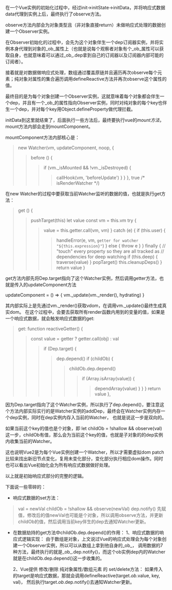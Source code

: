 在一个Vue实例的初始化过程中，经过init->initState->initData，并将响应式数据data代理到实例上后，最终执行了observe方法。

observe方法内部会为对象类型且（非对象直接return）未做响应式处理的数据创建一个Observer实例。

在Observer初始化的过程中，会先为这个对象伴生一个dep订阅器实例，并将实例本身代理到对象的_ob_属性上（也就是说每个观察者对象有个_ob_属性可以获取自身，也就意味着可以通过_ob_.dep拿到自己的订阅器以及订阅器内部可能的订阅者）。

接着就是对数据做响应式处理，数组通过覆盖原链并且遍历再次observe每个元素；纯对象对属性的集合遍历调用defineReactive方法并再次observe这个属性的值。

最终目的是为每个对象创建一个Observer实例，这就意味着每个对象都会伴生一个dep，并且有一个_ob_的属性指向Observer实例，同时对纯对象的每个key也伴生一个dep，并对每个key用Object.defineProperty做代理拦截。

initData到这里就结束了，后面执行一些方法后，最终要执行vue的$mount方法，$mount方法内部会走到mountComponent。

mountComponent方法内部核心是：

>new Watcher(vm, updateComponent, noop, {
>>before () {
>>>if (vm._isMounted && !vm._isDestroyed) {
>>>>callHook(vm, 'beforeUpdate')
>>>}
>>}
>}, true /* isRenderWatcher */)

在new Watcher的过程中要获取当前Watcher监听的数据的值，也就是执行get方法：
>get () {
>>pushTarget(this)
>>let value
>>const vm = this.vm
>>try {
>>>value = this.getter.call(vm, vm)
>>} catch (e) {
>>>if (this.user) {
>>>>handleError(e, vm, `getter for watcher "${this.expression}"`)
>>>} else {
>>>>throw e
>>>}
>>} finally {
>>>// "touch" every property so they are all tracked as
>>>// dependencies for deep watching
>>>if (this.deep) {
>>>>traverse(value)
>>>}
>>>popTarget()
>>>this.cleanupDeps()
>>}
>>return value
>}

get方法内部先将Dep.target指向了这个Watcher实例，然后调用getter方法，也就是传入的updateComponent方法

updateComponent = () => {
  vm._update(vm._render(), hydrating)
}

其内部实际上是先通过vm._render()获取vdom，在调用vm._update()最终生成真实dom。
在这个过程中，会要去获取所有render函数内用到的变量的值，如果是一个响应式数据，就会触发响应式数据的get:

>get: function reactiveGetter() {
>>const value = getter ? getter.call(obj) : val
>>>if (Dep.target) {
>>>>dep.depend()
>>>>if (childOb) {
>>>>>childOb.dep.depend()
>>>>>>if (Array.isArray(value)) {
>>>>>>>dependArray(value)
>>>>>>}
>>>>}
>>}
>>return value
>},

因为Dep.target指向了这个Watcher实例，所以执行了dep.depend()，要注意这个方法内部实际实行的是Watcher实例的addDep，最终会在Watcher实例内存一个dep实例，同时在dep实例内存入当前的Watcher，
也就是说这一步是双向的。

如果当前这个key的值也是个对象，即
let childOb = !shallow && observe(val) 
这一步，childOb有值，那么会为当前这个key的值，也就是子对象的的dep实例内收集当前的Watcher。

这也说明Vue2是为每个Vue实例创建一个Watcher，所以才需要虚拟dom patch比较来找出新旧节点变化，复用未变化部分，变化部分执行相应dom操作。同时也可以看出Vue初始化会为所有响应式数据做好处理。

以上就是初始响应式部分的完整的逻辑。


下面说一些零碎的：

- 响应式数据的set方法：
>val = newVal
>childOb = !shallow && observe(newVal)
>dep.notify()
>先赋值，修改后的值newVal也可能是个对象，所以调用observe方法，并更新childOb的值，然后调用当前key伴生的dep去通知Watcher更新。

- 在数据劫持的get方法中childOb.dep.depend()的作用：
  1、响应式数据的响应式逻辑实现：
    由于数组是对象，上文说过Vue的响应式处理会为每个对象创建一个Observer实例，所以可以从数组上拿到他自身的_ob_，
    调用数据的7种方法，最终执行的就是_ob_.dep.notify()，而这个ob实例dep内的Watcher就是在childOb.dep.depend()这一步收集的。

  2、Vue提供 修改/删除 纯对象属性/数组元素 的 set/delete方法：
    如果传入的target是响应式数据，那就会调用defineReactive(target._ob_.value, key, val)，
    然后执行target._ob_.dep.notify()去通知Watcher更新。



